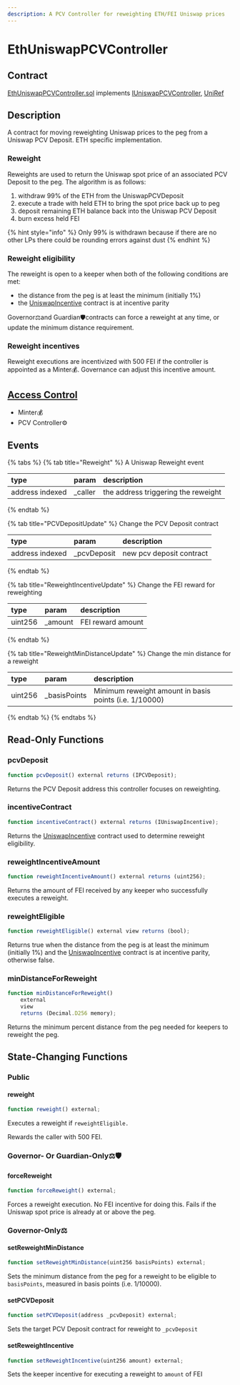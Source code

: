 ```yaml
---
description: A PCV Controller for reweighting ETH/FEI Uniswap prices
---
```


# EthUniswapPCVController

## Contract

[EthUniswapPCVController.sol](https://github.com/fei-protocol/fei-protocol-core/blob/master/contracts/pcv/EthUniswapPCVController.sol) implements [IUniswapPCVController](https://github.com/fei-protocol/fei-protocol-core/blob/master/contracts/pcv/IUniswapPCVController.sol), [UniRef](https://github.com/fei-protocol/fei-protocol-core/blob/master/contracts/refs/UniRef.sol)

## Description

A contract for moving reweighting Uniswap prices to the peg from a Uniswap PCV Deposit. ETH specific implementation.

### Reweight

Reweights are used to return the Uniswap spot price of an associated PCV Deposit to the peg. The algorithm is as follows:

1. withdraw 99% of the ETH from the UniswapPCVDeposit
2. execute a trade with held ETH to bring the spot price back up to peg
3. deposit remaining ETH balance back into the Uniswap PCV Deposit
4. burn excess held FEI

{% hint style="info" %}
Only 99% is withdrawn because if there are no other LPs there could be rounding errors against dust
{% endhint %}

### Reweight eligibility

The reweight is open to a keeper when both of the following conditions are met:

* the distance from the peg is at least the minimum \(initially 1%\)
* the [UniswapIncentive](../fei-stablecoin/uniswapincentive.md) contract is at incentive parity

Governor⚖️and Guardian🛡contracts can force a reweight at any time, or update the minimum distance requirement.

### Reweight incentives

Reweight executions are incentivized with 500 FEI if the controller is appointed as a Minter💰. Governance can adjust this incentive amount.

## [Access Control](../access-control/) 

* Minter💰
* PCV Controller⚙️

## Events

{% tabs %}
{% tab title="Reweight" %}
A Uniswap Reweight event

| type | param | description |
| :--- | :--- | :--- |
| address indexed | \_caller | the address triggering the reweight |
{% endtab %}

{% tab title="PCVDepositUpdate" %}
Change the PCV Deposit contract

| type | param | description |
| :--- | :--- | :--- |
| address indexed | \_pcvDeposit | new pcv deposit contract |
{% endtab %}

{% tab title="ReweightIncentiveUpdate" %}
Change the FEI reward for reweighting

| type | param | description |
| :--- | :--- | :--- |
| uint256 | \_amount | FEI reward amount |
{% endtab %}

{% tab title="ReweightMinDistanceUpdate" %}
Change the min distance for a reweight

| type | param | description |
| :--- | :--- | :--- |
| uint256 | \_basisPoints | Minimum reweight amount in basis points \(i.e. 1/10000\) |
{% endtab %}
{% endtabs %}

## Read-Only Functions

### pcvDeposit

```javascript
function pcvDeposit() external returns (IPCVDeposit);
```

Returns the PCV Deposit address this controller focuses on reweighting.

### incentiveContract

```javascript
function incentiveContract() external returns (IUniswapIncentive);
```

Returns the [UniswapIncentive](../fei-stablecoin/uniswapincentive.md) contract used to determine reweight eligibility.

### reweightIncentiveAmount

```javascript
function reweightIncentiveAmount() external returns (uint256);
```

Returns the amount of FEI received by any keeper who successfully executes a reweight.

### reweightEligible

```javascript
function reweightEligible() external view returns (bool);
```

Returns true when the distance from the peg is at least the minimum \(initially 1%\) and the [UniswapIncentive](../fei-stablecoin/uniswapincentive.md) contract is at incentive parity, otherwise false.

### minDistanceForReweight

```javascript
function minDistanceForReweight()
    external
    view
    returns (Decimal.D256 memory);
```

Returns the minimum percent distance from the peg needed for keepers to reweight the peg.

## State-Changing Functions <a id="state-changing-functions"></a>

### Public

#### reweight

```javascript
function reweight() external;
```

Executes a reweight if `reweightEligible.`

Rewards the caller with 500 FEI.

### Governor- Or Guardian-Only⚖️🛡

#### forceReweight

```javascript
function forceReweight() external;
```

Forces a reweight execution. No FEI incentive for doing this. Fails if the Uniswap spot price is already at or above the peg.

### Governor-Only⚖️

#### setReweightMinDistance

```javascript
function setReweightMinDistance(uint256 basisPoints) external;
```

Sets the minimum distance from the peg for a reweight to be eligible to `basisPoints`, measured in basis points \(i.e. 1/10000\).

#### setPCVDeposit

```javascript
function setPCVDeposit(address _pcvDeposit) external;
```

Sets the target PCV Deposit contract for reweight to `_pcvDeposit`

#### setReweightIncentive

```javascript
function setReweightIncentive(uint256 amount) external;
```

Sets the keeper incentive for executing a reweight to `amount` of FEI

